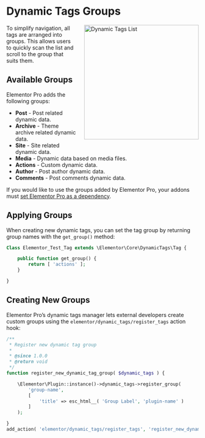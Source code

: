 # Dynamic Tags Groups

<img src="/assets/img/dynamic-tags-list.png" alt="Dynamic Tags List" style="float: right; width: 300px; margin-left: 20px; margin-bottom: 20px;">

To simplify navigation, all tags are arranged into groups. This allows users to quickly scan the list and scroll to the group that suits them.

## Available Groups

Elementor Pro adds the following groups:

* **Post** - Post related dynamic data.
* **Archive** - Theme archive related dynamic data.
* **Site** - Site related dynamic data.
* **Media** - Dynamic data based on media files.
* **Actions** - Custom dynamic data.
* **Author** - Post author dynamic data.
* **Comments** - Post comments dynamic data.

If you would like to use the groups added by Elementor Pro, your addons must [set Elementor Pro as a dependency](/getting-started/plugin-header).

## Applying Groups

When creating new dynamic tags, you can set the tag group by returning group names with the `get_group()` method:

```php
Class Elementor_Test_Tag extends \Elementor\Core\DynamicTags\Tag {

	public function get_group() {
		return [ 'actions' ];
	}

}
```

## Creating New Groups

Elementor Pro’s dynamic tags manager lets external developers create custom groups using the `elementor/dynamic_tags/register_tags` action hook:

```php
/**
 * Register new dynamic tag group
 *
 * @since 1.0.0
 * @return void
 */
function register_new_dynamic_tag_group( $dynamic_tags ) {

	\Elementor\Plugin::instance()->dynamic_tags->register_group(
		'group-name',
		[
			'title' => esc_html__( 'Group Label', 'plugin-name' )
		]
	);

}
add_action( 'elementor/dynamic_tags/register_tags', 'register_new_dynamic_tag_group' );
```
